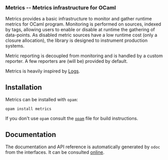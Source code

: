 ### Metrics -- Metrics infrastructure for OCaml

Metrics provides a basic infrastructure to monitor and gather runtime
metrics for OCaml program. Monitoring is performed on sources, indexed
by tags, allowing users to enable or disable at runtime the gathering
of data-points. As disabled metric sources have a low runtime cost
(only a closure allocation), the library is designed to instrument
production systems.

Metric reporting is decoupled from monitoring and is handled by a
custom reporter. A few reporters are (will be) provided by default.

Metrics is heavily inspired by
[Logs](http://erratique.ch/software/logs).


## Installation

Metrics can be installed with `opam`:

    opam install metrics

If you don't use `opam` consult the [`opam`](opam) file for build
instructions.

## Documentation

The documentation and API reference is automatically generated by
`odoc` from the interfaces. It can be consulted [online][5].

[5]: https://ocaml.org/p/metrics/latest/doc/Metrics/index.html
